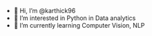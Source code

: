 - 👋 Hi, I’m @karthick96
- 👀 I’m interested in Python in Data analytics
- 🌱 I’m currently learning Computer Vision, NLP

<!---
karthick96/karthick96 is a ✨ special ✨ repository because its `README.md` (this file) appears on your GitHub profile.
You can click the Preview link to take a look at your changes.
--->
